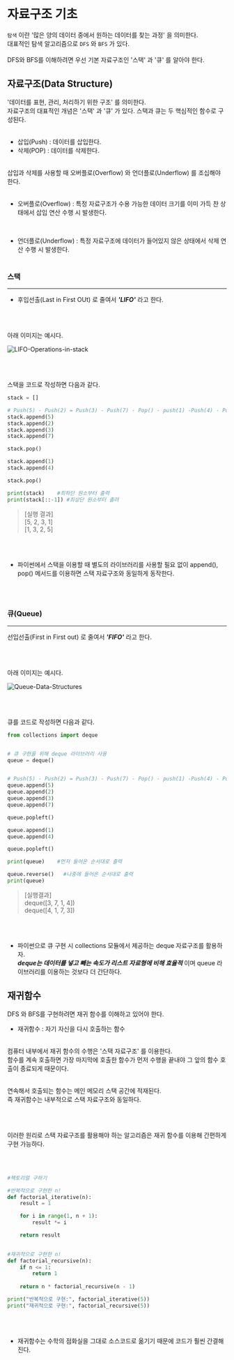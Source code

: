 # 자료구조 기초
`탐색` 이란 '많은 양의 데이터 중에서 원하는 데이터를 찾는 과정' 을 의미한다.
<br>
대표적인 탐색 알고리즘으로 `DFS` 와 `BFS` 가 있다.
<br><br>
DFS와 BFS를 이해하려면 우선 기본 자료구조인 '스택' 과 '큐' 를 알아야 한다. 

## 자료구조(Data Structure)
'데이터를 표현, 관리, 처리하기 위한 구조' 를 의미한다. <br>
자료구조의 대표적인 개념은 '스택' 과 '큐' 가 있다. 스택과 큐는 두 핵심적인 함수로 구성된다.
<br><br>

- 삽입(Push) : 데이터를 삽입한다.
- 삭제(POP) : 데이터를 삭제한다.

<br>
삽입과 삭제를 사용할 때 오버플로(Overflow) 와 언더플로(Underflow) 를 조십해야 한다.<br> <br>

- 오버플로(Overflow) : 특정 자료구조가 수용 가능한 데이터 크기를 이미 가득 찬 상태에서 삽입 연산 수행 시 발생한다.
<br>

- 언더플로(Underflow) : 특정 자료구조에 데이터가 들어있지 않은 상태에서 삭제 연산 수행 시 발생한다. 
<br><br>

### 스택
***

- 후입선출(Last in First OUt) 로 줄여서 ***'LIFO'*** 라고 한다.
<br><br>

<br> 

아래 이미지는 예시다.
<br>

![LIFO-Operations-in-stack](https://github.com/user-attachments/assets/fe1a2ce5-28a7-4558-9df6-fd7b18aee672)

<br><br>

스택을 코드로 작성하면 다음과 같다.

```py
stack = [] 

# Push(5) - Push(2) = Push(3) - Push(7) - Pop() - push(1) -Push(4) - Pop()
stack.append(5)
stack.append(2)
stack.append(3)
stack.append(7)

stack.pop()

stack.append(1)
stack.append(4)

stack.pop()

print(stack)    #최하단 원소부터 출력
print(stack[::-1]) #최상단 원소부터 출려
```

>[실행 결과]<br>
[5, 2, 3, 1]<br>
[1, 3, 2, 5]

<br><br>

- 파이썬에서 스택을 이용할 때 별도의 라이브러리를 사용할 필요 없이 append(), pop() 메서드를 이용하면 스택 자료구조와 동일하게 동작한다.

<br><br>

### 큐(Queue)
***
선입선출(First in First out) 로 줄여서 ***'FIFO'*** 라고 한다.
<br><br>

<br> 

아래 이미지는 예시다.
<br>

![Queue-Data-Structures](https://github.com/user-attachments/assets/a2675526-d768-4f34-ac23-039b4f60c65b)


<br><br>

큐를 코드로 작성하면 다음과 같다.

```py
from collections import deque


# 큐 구현을 위해 deque 라이브러리 사용
queue = deque()


# Push(5) - Push(2) = Push(3) - Push(7) - Pop() - push(1) -Push(4) - Pop()
queue.append(5)
queue.append(2)
queue.append(3)
queue.append(7)

queue.popleft()

queue.append(1)
queue.append(4)

queue.popleft()

print(queue)    #먼저 들어온 순서대로 출력

queue.reverse()   #나중에 들어온 순서대로 출력
print(queue)    
```
>[실행결과]<br>
deque([3, 7, 1, 4])<br>
deque([4, 1, 7, 3])

<br><br>

- 파이썬으로 큐 구현 시 collections 모듈에서 제공하는 deque 자료구조를 활용하자.<br>
***deque는 데이터를 넣고 빼는 속도가 리스트 자료형에 비해 효율적*** 이며 queue 라이브러리를 이용하는 것보다 더 간단하다.


## 재귀함수
DFS 와 BFS를 구현하려면 재귀 함수를 이해하고 있어야 한다.

- 재귀함수 : 자기 자신을 다시 호출하는 함수

<br>
컴퓨터 내부에서 재귀 함수의 수행은 '스택 자료구조' 를 이용한다. <br>
함수를 계속 호출하면 가장 마지막에 호출한 함수가 먼저 수행을 끝내야 그 앞의 함수 호출이 종료되게 때문이다. <br><br>

연속해서 호출되는 함수는 메인 메모리 스택 공간에 적재된다.<br>
즉 재귀함수는 내부적으로 스택 자료구조와 동일하다.

<br><br>

이러한 원리로 스택 자료구조를 활용해야 하는 알고리즘은 재귀 함수를 이용해 간편하게 구현 가능하다.

<br><br>

```py
#팩토리얼 구하기

#반복적으로 구현한 n!
def factorial_iterative(n):
    result = 1

    for i in range(1, n + 1):
        result *= i

    return result
    

#재귀적으로 구현한 n!
def factorial_recursive(n):
    if n <= 1:
        return 1
    
    return n * factorial_recursive(n - 1)

print("반복적으로 구현:", factorial_iterative(5))
print("재귀적으로 구현:", factorial_recursive(5))
```
<br><br>

- 재귀함수는 수학의 점화실을 그대로 소스코드로 옮기기 때문에 코드가 훨씬 간결해진다.